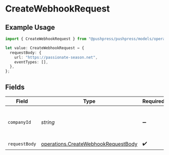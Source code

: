 # CreateWebhookRequest

## Example Usage

```typescript
import { CreateWebhookRequest } from "@pushpress/pushpress/models/operations";

let value: CreateWebhookRequest = {
  requestBody: {
    url: "https://passionate-season.net",
    eventTypes: [],
  },
};
```

## Fields

| Field                                                                                      | Type                                                                                       | Required                                                                                   | Description                                                                                |
| ------------------------------------------------------------------------------------------ | ------------------------------------------------------------------------------------------ | ------------------------------------------------------------------------------------------ | ------------------------------------------------------------------------------------------ |
| `companyId`                                                                                | *string*                                                                                   | :heavy_minus_sign:                                                                         | When using multitenant API keys, specify the company                                       |
| `requestBody`                                                                              | [operations.CreateWebhookRequestBody](../../models/operations/createwebhookrequestbody.md) | :heavy_check_mark:                                                                         | N/A                                                                                        |